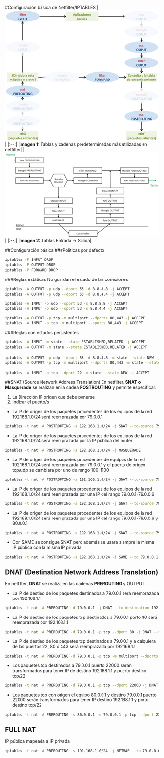 #Configuración básica de Netfilter/IPTABLES
|![Tablas y cadenas predeterminadas más utilizadas en netfilter](netfilter_abreviado_003.png)|
|:--:|
|**Imagen 1:** Tablas y cadenas predeterminadas más utilizadas en netfilter|
|![Tablas](tablas.jpg)|
|:--:|
|**Imagen 2:** Tablas Entrada -> Salida|

##Configuración básica
###Politicas por defecto
```bash title="Denegar por defecto (CleanUp Rules)"
iptables -P INPUT DROP
iptables -P OUTPUT DROP
iptables -P FORWARD DROP
```
###Reglas estáticas
No guardan el estado de las conexiones
```bash title="Salida"
iptables -A OUTPUT -p udp --dport 53 -d 8.8.8.8 -j ACCEPT
iptables -A OUTPUT -p udp --dport 53 -d 8.8.4.4 -j ACCEPT
```
```bash title="Entrada"
iptables -A INPUT -p udp --sport 53 -s 8.8.8.8 -j ACCEPT
iptables -A INPUT -p udp --sport 53 -s 8.8.4.4 -j ACCEPT
```
```bash title="Varios puertos al mismo tiempo"
iptables -A OUTPUT -p tcp -m multiport --dports 80,443 -j ACCEPT
iptables -A INPUT -p tcp -m multiport --sports 80,443 -j ACCEPT
```
###Reglas con estados persistentes
```bash title="Persistentes"
iptables -A INPUT -m state --state ESTABLISHED,RELATED -j ACCEPT
iptables -A OUTPUT -m state --state ESTABLISHED,RELATED -j ACCEPT

iptables -A OUTPUT -p udp --dport 53 -d 8.8.8.8 -m state --state NEW -j ACCEPT
iptables -A OUTPUT -p tcp -m multiport --dports 80,443 -m state --state NEW -j ACCEPT

iptables -A INPUT -p tcp --dport 22 -m state --state NEW -j ACCEPT
```
##SNAT (Source Network Address Translation)
En netfilter, **SNAT o Masquerade** se realizan en la cadea **POSTROUTING** y permite especificar:

1. La Dirección IP origen que debe ponerse
2. Indicar el puerto/s

- La IP de origen de los paquetes procedentes de los equipos de la red 192.168.1.0/24 será reemprazada por 79.0.0.1 
```bash 
iptables -t nat -A POSTROUTING -s 192.168.1.0/24 -j SNAT --to-source 79.0.0.1
```
- La IP de origen de los paquetes procedentes de los equipos de la red 192.168.1.0/24 será reemprazada por la IP pública del router
```bash hl_lines="1"
iptables -t nat -A POSTROUTING -s 192.168.1.0/24 -j MASQUERADE
```
- La IP de origen de los paquetes procedentes de equipos de la red 192.168.1.0/24 será reemprazada por 79.0.0.1 y el puerto de origen tcp/udp se cambiara por uno de rango 100-1100
```bash
iptables -t nat -A POSTROUTING -s 192.168.1.0/24 -j SNAT --to-source 79.0.0.1:100-1100
```
- La IP de origen de los paquetes procedentes de los equipos de la red 192.168.1.0/24 será reemprazada por una IP del rango 79.0.0.1-79.0.0.6
```bash
iptables -t nat -A POSTROUTING -s 192.168.1.0/24 -j SNAT --to-source 79.0.0.1-79.0.0.6
```
- La IP de origen de los paquetes procedentes de los equipos de la red 192.168.1.0/24 será reemprazada por una IP del rango 79.0.0.1-79.0.0.6 y 80.0.0.1
```bash 
iptables -t nat -A POSTROUTING -s 192.168.1.0/24 -j SNAT --to-source 79.0.0.1-79.0.0.6 --to-source 80.0.0.1
```
- Con SAME se consigue SNAT pero además se usara siempre la misma IP pública con la misma IP privada.
```bash 
iptables -t nat -A POSTROUTING -s 192.168.1.0/24 -j SAME --to 79.0.0.1-79.0.0.6
```
## DNAT (Destination Network Address Translation)
En netfilter, **DNAT** se realiza en las cadenas **PREROUTING** y OUTPUT
- La IP de destino de los paquetes destinados a 79.0.0.1 será reemprazada por 192.168.1.1
```bash
iptables -t nat -A PREROUTING -d 79.0.0.1 -j DNAT --to-destination 192.168.1.1
```
- La IP de destino de los paquetes tcp destinados a 79.0.0.1 porto 80 será reemprazada por 192.168.1.1
```bash
iptables -t nat -A PREROUTING -d 79.0.0.1 -p tcp --dport 80 -j DNAT --to-destination 192.168.1.1
```
- La IP de destino de los paquetes tcp destinados a 79.0.0.1 y a calquiera de los puertos 22, 80 ó 443 será reemprazada por 192.168.1.1
```bash
iptables -t nat -A PREROUTING -d 79.0.0.1 -p tcp -m multiport --dports 22,80,443 -j DNAT --to-destination 192.168.1.1
```
- Los paquetes tcp destinados a 79.0.0.1 puerto 22000 serán transformados para tener IP de destino 192.168.1.1 y puerto destino tcp/22
```bash
iptables -t nat -A PREROUTING -d 79.0.0.1 -p tcp --dport 22000 -j DNAT --to-destination 192.168.1.1:22
```
- Los paquetes tcp con origen el equipo 80.0.0.1 y destino 79.0.0.1 puerto 22000 serán transformados para tener IP destino 192.168.1.1 y porto destino tcp/22
```bash
iptables -t nat -A PREROUTING -s 80.0.0.1 -d 79.0.0.1 -p tcp --dport 22000 -j DNAT --to-destination 192.168.1.1:22
```
## FULL NAT
IP pública mapeada a IP privada
```bash
iptables -t nat -A PREROUTING -s 192.168.1.0/24 -j NETMAP --to 79.0.0.0/24
```